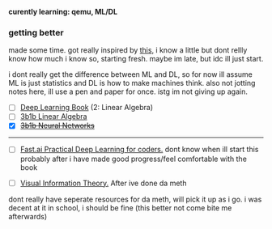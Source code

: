 **curently learning: qemu, ML/DL**
### getting better

made some time. got really inspired by [this,](https://blog.gregbrockman.com/how-i-became-a-machine-learning-practitioner) i know a little but dont rellly know how much i know so, starting fresh. maybe im late, but idc ill just start.

i dont really get the difference between ML and DL, so for now ill assume ML is just statistics and DL is how to make machines think. also not jotting notes here, ill use a pen and paper for once. istg im not giving up again.

- [ ] [Deep Learning Book](https://www.deeplearningbook.org) (2: Linear Algebra)
- [ ] [3b1b Linear Algebra](https://www.youtube.com/playlist?list=PLZHQObOWTQDPD3MizzM2xVFitgF8hE_ab)
- [x] ~~[3b1b Neural Networks](https://www.youtube.com/watch?v=aircAruvnKk&list=PLZHQObOWTQDNU6R1_67000Dx_ZCJB-3pi)~~

--- 

- [ ] [Fast.ai Practical Deep Learning for coders.](https://course.fast.ai/Lessons/lesson1.html) dont know when ill start this probably after i have made good progress/feel comfortable with the book

- [ ] [Visual Information Theory.](https://colah.github.io/posts/2015-09-Visual-Information) After ive done da meth

dont really have seperate resources for da meth, will pick it up as i go. i was decent at it in school, i should be fine (this better not come bite me afterwards)

